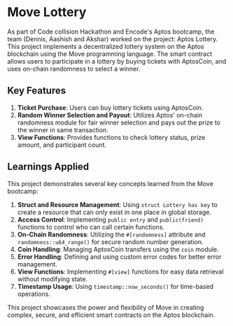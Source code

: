 # Move Lottery

As part of Code collision Hackathon and Encode's Aptos bootcamp, the team (Dennis, Aashish and Akshar) worked on the project: Aptos Lottery. This project implements a decentralized lottery system on the Aptos blockchain using the Move programming language. The smart contract allows users to participate in a lottery by buying tickets with AptosCoin, and uses on-chain randomness to select a winner.

## Key Features

1. **Ticket Purchase**: Users can buy lottery tickets using AptosCoin.
2. **Random Winner Selection and Payout**: Utilizes Aptos' on-chain randomness module for fair winner selection and pays out the prize to the winner in same transaction.
3. **View Functions**: Provides functions to check lottery status, prize amount, and participant count.

## Learnings Applied

This project demonstrates several key concepts learned from the Move bootcamp:

1. **Struct and Resource Management**: Using `struct Lottery has key` to create a resource that can only exist in one place in global storage.
2. **Access Control**: Implementing `public entry` and `public(friend)` functions to control who can call certain functions.
3. **On-Chain Randomness**: Utilizing the `#[randomness]` attribute and `randomness::u64_range()` for secure random number generation.
4. **Coin Handling**: Managing AptosCoin transfers using the `coin` module.
5. **Error Handling**: Defining and using custom error codes for better error management.
6. **View Functions**: Implementing `#[view]` functions for easy data retrieval without modifying state.
7. **Timestamp Usage**: Using `timestamp::now_seconds()` for time-based operations.

This project showcases the power and flexibility of Move in creating complex, secure, and efficient smart contracts on the Aptos blockchain.

<!-- # Lottery Psuedocode

- Initialize lottery 
    - define structure to store participants, prize, winner
    - initialize lottery with a minimum ticket prize

- Buy ticket
    - users can by tickets by sending Aptos coins to the lottery contract
    - add user's address to the participants list and increase the total prize

- Draw winner
    - ensure lottery has at least three participants
    - use aptos on-chain randomness modulte to select a winner from the participants list
    - transfer the total prize to the winner's address

- End lottery
    - mark lottery as ended -->
